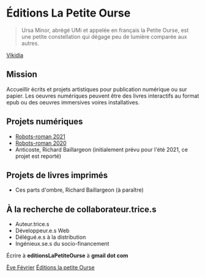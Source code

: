 # Éditions La Petite Ourse

> Ursa Minor, abrégé UMi et appelée en français la Petite Ourse, est une petite constellation qui dégage peu de lumière comparée aux autres. 

  [Vikidia](https://fr.vikidia.org/wiki/Petite_Ourse)
  
  
## Mission
Accueillir écrits et projets artistiques pour publication numérique ou sur papier. Les oeuvres numériques peuvent être des livres interactifs au format epub ou des oeuvres immersives voires installatives.

## Projets numériques
- [Robots-roman 2021](https://evefevrier.github.io/robots-roman/)
- [Robots-roman 2020](https://evefevrier.github.io/robots-roman/2020/)
- Anticoste, Richard Baillargeon (initialement prévu pour l'été 2021, ce projet est reporté)  

## Projets de livres imprimés
- Ces parts d'ombre, Richard Baillargeon (à paraître)

## À la recherche de collaborateur.trice.s
- Auteur.trice.s
- Développeur.e.s Web
- Délégué.e.s à la distribution
- Ingénieux.se.s du socio-financement  

Écrire à __editionsLaPetiteOurse__ à __gmail dot com__  

[Ève Février](mailto:editionsLaPetiteOurse@gmail.com)
[Éditions la petite Ourse](https://evefevrier.github.io/editions-la-petite-ourse/)
 
